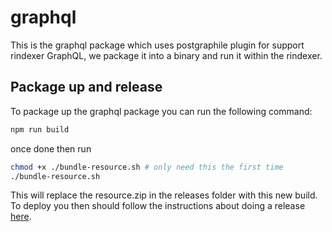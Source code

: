 # graphql

This is the graphql package which uses postgraphile plugin for support rindexer GraphQL, we package it into a binary and run it within the rindexer.

## Package up and release

To package up the graphql package you can run the following command:

```bash
npm run build
```

once done then run

```bash
chmod +x ./bundle-resource.sh # only need this the first time
./bundle-resource.sh
```

This will replace the resource.zip in the releases folder with this new build.
To deploy you then should follow the instructions about doing a release [here](https://github.com/joshstevens19/rindexer/blob/master/README.md#release).